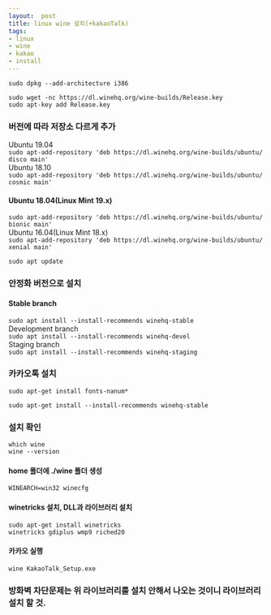 ```yaml
---
layout:  post
title: linux wine 설치(+kakaoTalk)
tags:
- linux
- wine
- kakao
- install
---
```


`sudo dpkg --add-architecture i386`

`sudo wget -nc https://dl.winehq.org/wine-builds/Release.key`  
`sudo apt-key add Release.key`

### 버전에 따라 저장소 다르게 추가
Ubuntu 19.04  
`sudo apt-add-repository 'deb https://dl.winehq.org/wine-builds/ubuntu/ disco main'`  
Ubuntu 18.10  
`sudo apt-add-repository 'deb https://dl.winehq.org/wine-builds/ubuntu/ cosmic main'`  
#### Ubuntu 18.04(Linux Mint 19.x)  
`sudo apt-add-repository 'deb https://dl.winehq.org/wine-builds/ubuntu/ bionic main'`  
Ubuntu 16.04(Linux Mint 18.x)  
`sudo apt-add-repository 'deb https://dl.winehq.org/wine-builds/ubuntu/ xenial main'`  

`sudo apt update`

### 안정화 버전으로 설치

#### Stable branch  
`sudo apt install --install-recommends winehq-stable`  
Development branch  
`sudo apt install --install-recommends winehq-devel`  
Staging branch  
`sudo apt install --install-recommends winehq-staging`

### 카카오톡 설치
`sudo apt-get install fonts-nanum*`

`sudo apt-get install --install-recommends winehq-stable`

### 설치 확인
`which wine`  
`wine --version`

#### home 폴더에 ./wine 폴더 생성
`WINEARCH=win32 winecfg`

#### winetricks 설치, DLL과 라이브러리 설치
`sudo apt-get install winetricks`    
`winetricks gdiplus wmp9 riched20`

#### 카카오 실행
`wine KakaoTalk_Setup.exe`

### 방화벽 차단문제는 위 라이브러리를 설치 안해서 나오는 것이니 라이브러리 설치 할 것.